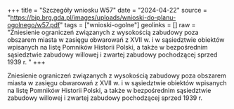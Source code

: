 +++
title = "Szczegóły wniosku W57"
date = "2024-04-22"
source = "https://bip.brg.gda.pl/images/uploads/wnioski-do-planu-ogolnego/w57.pdf"
tags = ["wnioski-ogolne"]
geolinks = []
raw = "Zniesienie ograniczeń związanych z wysokością zabudowy poza obszarem miasta w zasięgu obwarowań z XVII w. i w sąsiedztwie obiektów wpisanych na listę Pomników Historii Polski, a także w bezpośrednim sąsiedztwie zabudowy willowej i zwartej zabudowy pochodzącej sprzed 1939 r. "
+++

Zniesienie ograniczeń związanych z wysokością zabudowy poza obszarem miasta w
zasięgu obwarowań z XVII w. i w sąsiedztwie obiektów wpisanych na listę Pomników Historii
Polski, a także w bezpośrednim sąsiedztwie zabudowy willowej i zwartej zabudowy pochodzącej
sprzed 1939 r.



